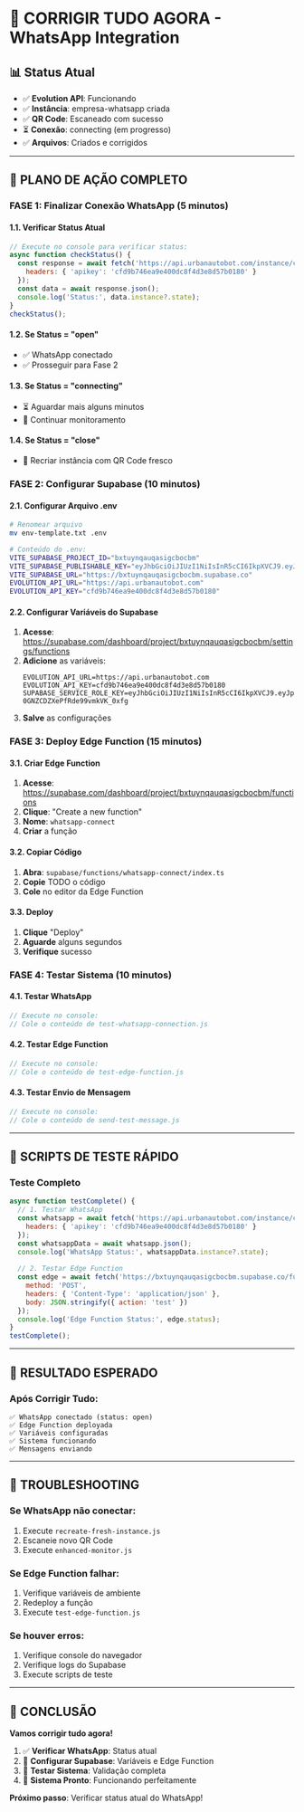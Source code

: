 # 🚀 CORRIGIR TUDO AGORA - WhatsApp Integration

## 📊 Status Atual
- ✅ **Evolution API**: Funcionando
- ✅ **Instância**: empresa-whatsapp criada
- ✅ **QR Code**: Escaneado com sucesso
- ⏳ **Conexão**: connecting (em progresso)
- ✅ **Arquivos**: Criados e corrigidos

---

## 🎯 PLANO DE AÇÃO COMPLETO

### **FASE 1: Finalizar Conexão WhatsApp (5 minutos)**

#### **1.1. Verificar Status Atual**
```javascript
// Execute no console para verificar status:
async function checkStatus() {
  const response = await fetch('https://api.urbanautobot.com/instance/connectionState/empresa-whatsapp', {
    headers: { 'apikey': 'cfd9b746ea9e400dc8f4d3e8d57b0180' }
  });
  const data = await response.json();
  console.log('Status:', data.instance?.state);
}
checkStatus();
```

#### **1.2. Se Status = "open"**
- ✅ WhatsApp conectado
- ✅ Prosseguir para Fase 2

#### **1.3. Se Status = "connecting"**
- ⏳ Aguardar mais alguns minutos
- 🔄 Continuar monitoramento

#### **1.4. Se Status = "close"**
- 🔄 Recriar instância com QR Code fresco

### **FASE 2: Configurar Supabase (10 minutos)**

#### **2.1. Configurar Arquivo .env**
```bash
# Renomear arquivo
mv env-template.txt .env

# Conteúdo do .env:
VITE_SUPABASE_PROJECT_ID="bxtuynqauqasigcbocbm"
VITE_SUPABASE_PUBLISHABLE_KEY="eyJhbGciOiJIUzI1NiIsInR5cCI6IkpXVCJ9.eyJpc3MiOiJzdXBhYmFzZSIsInJlZiI6ImJ4dHV5bnFhdXFhc2lnY2JvY2JtIiwicm9sZSI6ImFub24iLCJpYXQiOjE3NTk3MTU2NDksImV4cCI6MjA3NTI5MTY0OX0.WJ2fQy8gICtVqEVHxQxpaeuVzpKJp1SIHv7oIme9v2o"
VITE_SUPABASE_URL="https://bxtuynqauqasigcbocbm.supabase.co"
EVOLUTION_API_URL="https://api.urbanautobot.com"
EVOLUTION_API_KEY="cfd9b746ea9e400dc8f4d3e8d57b0180"
```

#### **2.2. Configurar Variáveis do Supabase**
1. **Acesse**: https://supabase.com/dashboard/project/bxtuynqauqasigcbocbm/settings/functions
2. **Adicione** as variáveis:
   ```
   EVOLUTION_API_URL=https://api.urbanautobot.com
   EVOLUTION_API_KEY=cfd9b746ea9e400dc8f4d3e8d57b0180
   SUPABASE_SERVICE_ROLE_KEY=eyJhbGciOiJIUzI1NiIsInR5cCI6IkpXVCJ9.eyJpc3MiOiJzdXBhYmFzZSIsInJlZiI6ImJ4dHV5bnFhdXFhc2lnY2JvY2JtIiwicm9sZSI6InNlcnZpY2Vfcm9sZSIsImlhdCI6MTc1OTcxNTY0OSwiZXhwIjoyMDc1MjkxNjQ5fQ.uO21tOTVuHIoP05Z-0GNZCDZXePfRde99vmkVK_0xfg
   ```
3. **Salve** as configurações

### **FASE 3: Deploy Edge Function (15 minutos)**

#### **3.1. Criar Edge Function**
1. **Acesse**: https://supabase.com/dashboard/project/bxtuynqauqasigcbocbm/functions
2. **Clique**: "Create a new function"
3. **Nome**: `whatsapp-connect`
4. **Criar** a função

#### **3.2. Copiar Código**
1. **Abra**: `supabase/functions/whatsapp-connect/index.ts`
2. **Copie** TODO o código
3. **Cole** no editor da Edge Function

#### **3.3. Deploy**
1. **Clique** "Deploy"
2. **Aguarde** alguns segundos
3. **Verifique** sucesso

### **FASE 4: Testar Sistema (10 minutos)**

#### **4.1. Testar WhatsApp**
```javascript
// Execute no console:
// Cole o conteúdo de test-whatsapp-connection.js
```

#### **4.2. Testar Edge Function**
```javascript
// Execute no console:
// Cole o conteúdo de test-edge-function.js
```

#### **4.3. Testar Envio de Mensagem**
```javascript
// Execute no console:
// Cole o conteúdo de send-test-message.js
```

---

## 🧪 SCRIPTS DE TESTE RÁPIDO

### **Teste Completo**
```javascript
async function testComplete() {
  // 1. Testar WhatsApp
  const whatsapp = await fetch('https://api.urbanautobot.com/instance/connectionState/empresa-whatsapp', {
    headers: { 'apikey': 'cfd9b746ea9e400dc8f4d3e8d57b0180' }
  });
  const whatsappData = await whatsapp.json();
  console.log('WhatsApp Status:', whatsappData.instance?.state);
  
  // 2. Testar Edge Function
  const edge = await fetch('https://bxtuynqauqasigcbocbm.supabase.co/functions/v1/whatsapp-connect', {
    method: 'POST',
    headers: { 'Content-Type': 'application/json' },
    body: JSON.stringify({ action: 'test' })
  });
  console.log('Edge Function Status:', edge.status);
}
testComplete();
```

---

## 🎯 RESULTADO ESPERADO

### **Após Corrigir Tudo:**
```
✅ WhatsApp conectado (status: open)
✅ Edge Function deployada
✅ Variáveis configuradas
✅ Sistema funcionando
✅ Mensagens enviando
```

---

## 🔧 TROUBLESHOOTING

### **Se WhatsApp não conectar:**
1. Execute `recreate-fresh-instance.js`
2. Escaneie novo QR Code
3. Execute `enhanced-monitor.js`

### **Se Edge Function falhar:**
1. Verifique variáveis de ambiente
2. Redeploy a função
3. Execute `test-edge-function.js`

### **Se houver erros:**
1. Verifique console do navegador
2. Verifique logs do Supabase
3. Execute scripts de teste

---

## 🎉 CONCLUSÃO

**Vamos corrigir tudo agora!**

1. ✅ **Verificar WhatsApp**: Status atual
2. 🔧 **Configurar Supabase**: Variáveis e Edge Function
3. 🧪 **Testar Sistema**: Validação completa
4. 🚀 **Sistema Pronto**: Funcionando perfeitamente

**Próximo passo**: Verificar status atual do WhatsApp!
